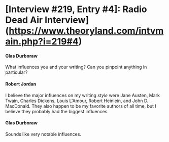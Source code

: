 # [Interview #219, Entry #4]: Radio Dead Air Interview](https://www.theoryland.com/intvmain.php?i=219#4)

#### Glas Durboraw

What influences you and your writing? Can you pinpoint anything in particular?

#### Robert Jordan

I believe the major influences on my writing
*style*
were Jane Austen, Mark Twain, Charles Dickens, Louis L'Amour, Robert Heinlein, and John D. MacDonald. They also happen to be my favorite authors of all time, but I believe they probably had the biggest influences.

#### Glas Durboraw

Sounds like very notable influences.

